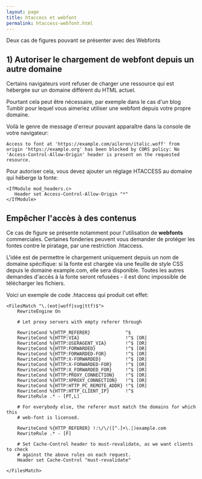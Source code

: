 ```yaml
---
layout: page
title: htaccess et webfont
permalink: htaccess-webfont.html
---
```


Deux cas de figures pouvant se présenter avec des Webfonts

## 1) Autoriser le chargement de webfont depuis un autre domaine

Certains navigateurs vont refuser de charger une ressource qui est hébergée sur un domaine différent du HTML actuel.

Pourtant cela peut être nécessaire, par exemple dans le cas d'un blog Tumblr pour lequel vous aimeriez utiliser une webfont depuis votre propre domaine.

Voilà le genre de message d'erreur pouvant apparaître dans la console de votre navigateur:

```
Access to font at 'https://example.com/aileron/italic.woff' from origin 'https://example.org' has been blocked by CORS policy: No 'Access-Control-Allow-Origin' header is present on the requested resource.
```

Pour autoriser cela, vous devez ajouter un réglage HTACCESS au domaine qui héberge la fonte:

```
<IfModule mod_headers.c>
   Header set Access-Control-Allow-Origin "*"
</IfModule>
```

## Empêcher l'accès à des contenus

Ce cas de figure se présente notamment pour l'utilisation de **webfonts** commerciales. Certaines fonderies peuvent vous demander de protéger les fontes contre le piratage, par une restriction .htaccess.

L'idée est de permettre le chargement uniquement depuis un nom de domaine spécifique: si la fonte est chargée via une feuille de style CSS depuis le domaine example.com, elle sera disponible. Toutes les autres demandes d'accès à la fonte seront refusées - il est donc impossible de télécharger les fichiers. 

Voici un exemple de code .htaccess qui produit cet effet:

```
<FilesMatch "\.(eot|woff|svg|ttf)$">
    RewriteEngine On

    # Let proxy servers with empty referer through
    
    RewriteCond %{HTTP_REFERER}             ^$
    RewriteCond %{HTTP:VIA}                 !^$ [OR]
    RewriteCond %{HTTP:USERAGENT_VIA}       !^$ [OR]
    RewriteCond %{HTTP:FORWARDED}           !^$ [OR]
    RewriteCond %{HTTP:FORWARDED-FOR}       !^$ [OR]
    RewriteCond %{HTTP:X-FORWARDED}         !^$ [OR]
    RewriteCond %{HTTP:X-FORWARDED-FOR}     !^$ [OR]
    RewriteCond %{HTTP:X_FORWARDED_FOR}     !^$ [OR]
    RewriteCond %{HTTP:PROXY_CONNECTION}    !^$ [OR]
    RewriteCond %{HTTP:XPROXY_CONNECTION}   !^$ [OR]
    RewriteCond %{HTTP:HTTP_PC_REMOTE_ADDR} !^$ [OR]
    RewriteCond %{HTTP:HTTP_CLIENT_IP}      !^$
    RewriteRule .* - [PT,L]

    # For everybody else, the referer must match the domains for which this
    # web-font is licensed.
    
    RewriteCond %{HTTP_REFERER} !:\/\/([^.]+\.|)example.com
    RewriteRule .* - [F]

    # Set Cache-Control header to must-revalidate, as we want clients to check
    # against the above rules on each request.
    Header set Cache-Control "must-revalidate"
    
</FilesMatch>
```

